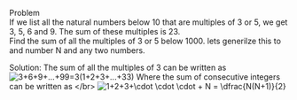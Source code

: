 Problem </br>
If we list all the natural numbers below 10 that are multiples of 3 or 5, we get 3, 5, 6 and 9. The sum of these multiples is 23. </br>
Find the sum of all the multiples of 3 or 5 below 1000. lets generilze this to and number N and any two numbers.

Solution:
The sum of all the multiples of 3 can be written as </br>
![3+6+9+...+99=3(1+2+3+...+33)](https://render.githubusercontent.com/render/math?math=3%2B6%2B9%2B...%2B99%3D3(1%2B2%2B3%2B...%2B33))
Where the sum of consecutive integers can be written as </br>
![1+2+3+\cdot \cdot \cdot + N = \dfrac{N(N+1)}{2}](https://render.githubusercontent.com/render/math?math=1%2B2%2B3%2B%5Ccdot%20%5Ccdot%20%5Ccdot%20%2B%20N%20%3D%20%5Cdfrac%7BN(N%2B1)%7D%7B2%7D)
